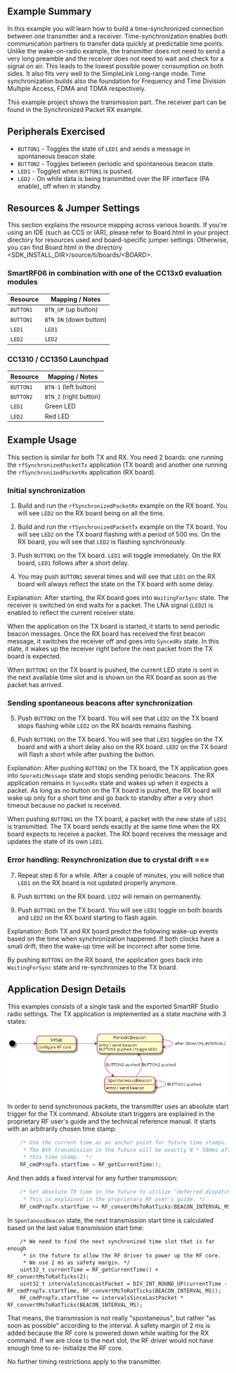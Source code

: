 Example Summary
---------------

In this example you will learn how to build a time-synchronized connection
between one transmitter and a receiver. Time-synchronization enables both
communication partners to transfer data quickly at predictable time points.
Unlike the wake-on-radio example, the transmitter does not need to send a very
long preamble and the receiver does not need to wait and check for a signal on
air. This leads to the lowest possible power consumption on both sides. It
also fits very well to the SimpleLink Long-range mode. Time synchronization
builds also the foundation for Frequency and Time Division Multiple Access,
FDMA and TDMA respectively.

This example project shows the transmission part. The receiver part can be
found in the Synchronized Packet RX example.


Peripherals Exercised
---------------------
* `BUTTON1` - Toggles the state of `LED1` and sends a message in spontaneous beacon state.
* `BUTTON2` - Toggles between periodic and spontaneous beacon state.
* `LED1` - Toggled when `BUTTON1` is pushed.
* `LED2` - On while data is being transmitted over the RF interface (PA enable), off when in standby.


Resources & Jumper Settings
---------------------------

This section explains the resource mapping across various boards. If you're
using an IDE (such as CCS or IAR), please refer to Board.html in your project
directory for resources used and board-specific jumper settings. Otherwise,
you can find Board.html in the directory
\<SDK_INSTALL_DIR\>/source/ti/boards/\<BOARD\>.


### SmartRF06 in combination with one of the CC13x0 evaluation modules

| Resource          | Mapping / Notes                                        |
| ----------------- | ------------------------------------------------------ |
| `BUTTON1`         | `BTN_UP` (up button)                                   |
| `BUTTON1`         | `BTN_DN` (down button)                                 |
| `LED1`            | `LED1`                                                 |
| `LED2`            | `LED2`                                                 |


### CC1310 / CC1350 Launchpad

| Resource          | Mapping / Notes                                        |
| ----------------- | ------------------------------------------------------ |
| `BUTTON1`         | `BTN-1` (left button)                                  |
| `BUTTON2`         | `BTN_2` (right button)                                 |
| `LED1`            | Green LED                                              |
| `LED2`            | Red LED                                                |


Example Usage
-------------

This section is similar for both TX and RX. You need 2 boards: one running the
`rfSynchronizedPacketTx` application (TX board) and another one running the
`rfSynchronizedPacketRx` application (RX board).


### Initial synchronization

1. Build and run the `rfSynchronizedPacketRx` example on the RX board.
   You will see `LED2` on the RX board being on all the time.

2. Build and run the `rfSynchronizedPacketTx` example on the TX board.
   You will see `LED2` on the TX board flashing with a period of 500 ms.
   On the RX board, you will see that `LED2` is flashing synchronously.

3. Push `BUTTON1` on the TX board. `LED1` will toggle immediately.
   On the RX board, `LED1` follows after a short delay.

4. You may push `BUTTON1` several times and will see that
   `LED1` on the RX board will always reflect the state
   on the TX board with some delay.

Explanation: After starting, the RX board goes into `WaitingForSync` state.
The receiver is switched on end waits for a packet. The LNA signal (`LED2`) is
enabled to reflect the current receiver state.

When the application on the TX board is started, it starts to send periodic
beacon messages. Once the RX board has received the first beacon message, it
switches the receiver off and goes into `SyncedRx` state. In this state, it
wakes up the receiver right before the next packet from the TX board is
expected.

When `BUTTON1` on the TX board is pushed, the current LED state is sent
in the next available time slot and is shown on the RX board as soon
as the packet has arrived.


### Sending spontaneous beacons after synchronization

5. Push `BUTTON2` on the TX board. You will see that `LED2` on the
   TX board stops flashing while `LED2` on the RX boards remains
   flashing.

6. Push `BUTTON1` on the TX board. You will see that `LED1` toggles
   on the TX board and with a short delay also on the RX board.
   `LED2` on the TX board will flash a short while after pushing
   the button.

Explanation: After pushing `BUTTON2` on the TX board, the TX application
goes into `SporadicMessage` state and stops sending periodic beacons.
The RX application remains in `SyncedRx` state and wakes up when it
expects a packet. As long as no button on the TX board is pushed,
the RX board will wake up only for a short time and go back to standby
after a very short timeout because no packet is received.

When pushing `BUTTON1` on the TX board, a packet with the new state of `LED1`
is transmitted. The TX board sends exactly at the same time when the RX board
expects to receive a packet. The RX board receives the message and updates the
state of its own `LED1`.


### Error handling: Resynchronization due to crystal drift ===

7. Repeat step 6 for a while. After a couple of minutes, you will notice that
   `LED1` on the RX board is not updated properly anymore.

8. Push `BUTTON1` on the RX board. `LED2` will remain on permanently.

9. Push `BUTTON1` on the TX board. You will see `LED1` toggle on both boards
   and `LED2` on the RX board starting to flash again.

Explanation: Both TX and RX board predict the following wake-up events based
on the time when synchronization happened. If both clocks have a small drift,
then the wake-up time will be incorrect after some time.

By pushing `BUTTON1` on the RX board, the application goes back into
`WaitingForSync` state and re-synchronizes to the TX board.


Application Design Details
--------------------------

This examples consists of a single task and the exported SmartRF Studio radio
settings. The TX application is implemented as a state machine with 3 states:

![tx-uml-state-machine][state-machine]

In order to send synchronous packets, the transmitter uses an absolute start
trigger for the TX command. Absolute start triggers are explained in the
proprietary RF user's guide and the technical reference manual. It starts with
an arbitrarily chosen time stamp:

```c
    /* Use the current time as an anchor point for future time stamps.
     * The Nth transmission in the future will be exactly N * 500ms after
     * this time stamp.  */
    RF_cmdPropTx.startTime = RF_getCurrentTime();
```

And then adds a fixed interval for any further transmission:


```c
    /* Set absolute TX time in the future to utilize "deferred dispatching of commands with absolute timing".
     * This is explained in the proprietary RF user's guide. */
    RF_cmdPropTx.startTime += RF_convertMsToRatTicks(BEACON_INTERVAL_MS);
```

In `SpontanousBeacon` state, the next transmission start time is calculated
based on the last value transmission start time:

```
    /* We need to find the next synchronized time slot that is far enough
     * in the future to allow the RF driver to power up the RF core.
     * We use 2 ms as safety margin. */
    uint32_t currentTime = RF_getCurrentTime() + RF_convertMsToRatTicks(2);
    uint32_t intervalsSinceLastPacket = DIV_INT_ROUND_UP(currentTime - RF_cmdPropTx.startTime, RF_convertMsToRatTicks(BEACON_INTERVAL_MS));
    RF_cmdPropTx.startTime += intervalsSinceLastPacket * RF_convertMsToRatTicks(BEACON_INTERVAL_MS);
```

That means, the transmission is not really "spontaneous", but rather "as soon
as possible" according to the interval. A safety margin of 2 ms is added
because the RF core is powered down while waiting for the RX command. If we
are close to the next slot, the RF driver would not have enough time to re-
initialize the RF core.

No further timing restrictions apply to the transmitter.


[state-machine]: state-machine.png "TX state chart"